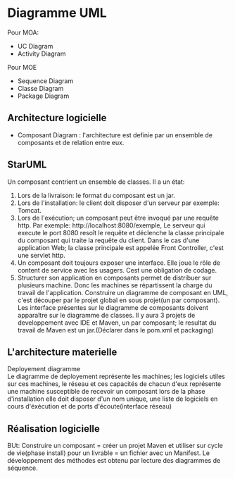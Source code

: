 # Diagramme UML
Pour MOA:
- UC Diagram
- Activity Diagram

Pour MOE
- Sequence Diagram
- Classe Diagram
- Package Diagram

## Architecture logicielle
- Composant Diagram : l'architecture est definie par un ensemble de composants et de relation entre eux.


## StarUML
Un composant contrient un ensemble de classes. Il a un état:
1. Lors de la livraison: le format du composant est un jar.
2. Lors de l'installation: le client doit disposer d'un serveur par exemple: Tomcat.
3. Lors de l'exécution; un composant peut être invoqué par une requête http. Par exemple: http://localhost:8080/exemple, Le serveur qui execute le port 8080 resoît le requête et déclenche la classe principale du composant qui traite la requête du client. Dans le cas d'une application Web; la classe principale est appelée Front Controller, c'est une servlet http.
4. Un composant doit toujours exposer une interface. Elle joue le rôle de content de service avec les usagers. Cest une obligation de codage.
5. Structurer son application en composants permet de distribuer sur plusieurs machine. Donc les machines se répartissent la charge du travail de l'application. Construire un diagramme de composant en UML, c'est découper par le projet global en sous projet(un par composant). Les interface présentes sur le diagramme de composants doivent apparaître sur le diagramme de classes. Il y aura 3 projets de developpement avec IDE et Maven, un par composant; le resultat du travail de Maven est un jar.(Déclarer dans le pom.xml et packaging)


## L'architecture materielle
Deployement diagramme  
Le diagramme de deployement représente les machines; les logiciels utiles sur ces machines, le réseau et ces capacités de chacun d'eux représente une machine susceptible de recevoir un composant lors de la phase d'installation elle doit disposer d'un nom unique, une liste de logiciels en cours d'éxécution et de ports d'écoute(interface réseau)

## Réalisation logicielle
BUt: Construire un composant = créer un projet Maven et utiliser sur cycle de vie(phase install) pour un livrable = un fichier avec un Manifest.
Le développement des méthodes est obtenu par lecture des diagrammes de séquence.
